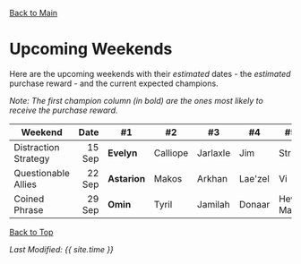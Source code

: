 [Back to Main](index.md)

# Upcoming Weekends

Here are the upcoming weekends with their *estimated* dates - the *estimated* purchase reward - and the current expected champions.

*Note: The first champion column (in bold) are the ones most likely to receive the purchase reward.*

| Weekend | Date | #1 | #2 | #3 | #4 | #5 | Reward |
|---|--:|---|---|---|---|---|---|
| Distraction Strategy | 15 Sep | **Evelyn** | Calliope | Jarlaxle | Jim | Strix | [Feats](feats.md) |
| Questionable Allies | 22 Sep | **Astarion** | Makos | Arkhan | Lae'zel | Vi | Golden Epic |
| Coined Phrase | 29 Sep | **Omin** | Tyril | Jamilah | Donaar | Hew Maan | Golden Epic |

[Back to Top](#top)

*Last Modified: {{ site.time }}*